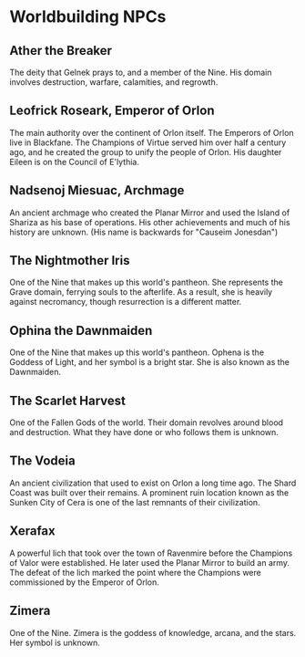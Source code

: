 # Worldbuilding NPCs

## Ather the Breaker 

The deity that Gelnek prays to, and a member of the Nine. His domain involves destruction, warfare, calamities, and regrowth.

## Leofrick Roseark, Emperor of Orlon 

The main authority over the continent of Orlon itself. The Emperors of Orlon live in Blackfane. The Champions of Virtue served him over half a century ago, and he created the group to unify the people of Orlon. His daughter Eileen is on the Council of E'lythia.

## Nadsenoj Miesuac, Archmage 

An ancient archmage who created the Planar Mirror and used the Island of Shariza as his base of operations. His other achievements and much of his history are unknown. (His name is backwards for "Causeim Jonesdan")

## The Nightmother Iris

One of the Nine that makes up this world's pantheon. She represents the Grave domain, ferrying souls to the afterlife. As a result, she is heavily against necromancy, though resurrection is a different matter.

## Ophina the Dawnmaiden 

One of the Nine that makes up this world's pantheon. Ophena is the Goddess of Light, and her symbol is a bright star. She is also known as the Dawnmaiden.

## The Scarlet Harvest 

One of the Fallen Gods of the world. Their domain revolves around blood and destruction. What they have done or who follows them is unknown.

## The Vodeia

An ancient civilization that used to exist on Orlon a long time ago. The Shard Coast was built over their remains. A prominent ruin location known as the Sunken City of Cera is one of the last remnants of their civilization. 

## Xerafax 

A powerful lich that took over the town of Ravenmire before the Champions of Valor were established. He later used the Planar Mirror to build an army. The defeat of the lich marked the point where the Champions were commissioned by the Emperor of Orlon.

## Zimera 

One of the Nine. Zimera is the goddess of knowledge, arcana, and the stars. Her symbol is unknown.
